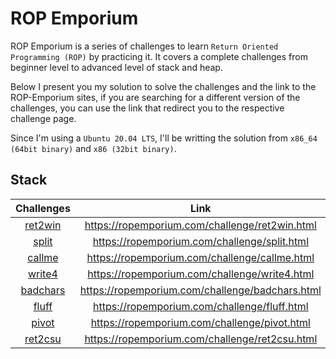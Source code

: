 # ROP Emporium

ROP Emporium is a series of challenges to learn `Return Oriented Programming (ROP)` by practicing it. It covers a complete challenges from beginner level to advanced level of stack and heap.

Below I present you my solution to solve the challenges and the link to the ROP-Emporium sites, if you are searching for a different version of the challenges, you can use the link that redirect you to the respective challenge page. 

Since I'm using a `Ubuntu 20.04 LTS`, I'll be writting the solution from `x86_64 (64bit binary)` and `x86 (32bit binary)`.


## Stack
| Challenges | Link | Status |
| :---: | :---: | :---: |
| [ret2win]() | https://ropemporium.com/challenge/ret2win.html | :x: |
| [split]() | https://ropemporium.com/challenge/split.html | :x: |
| [callme]() | https://ropemporium.com/challenge/callme.html | :x: |
| [write4]() | https://ropemporium.com/challenge/write4.html | :x: |
| [badchars]() | https://ropemporium.com/challenge/badchars.html | :x: |
| [fluff]() | https://ropemporium.com/challenge/fluff.html | :x: |
| [pivot]() | https://ropemporium.com/challenge/pivot.html | :x: |
| [ret2csu]() | https://ropemporium.com/challenge/ret2csu.html | :x: |